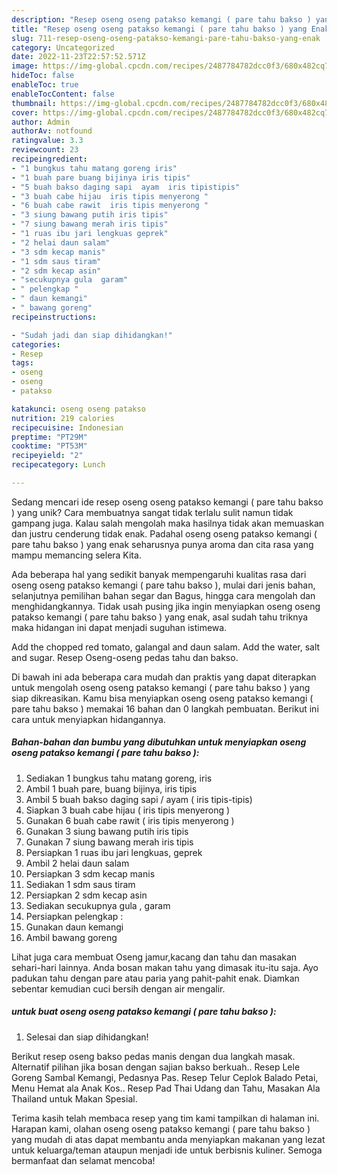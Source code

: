 ```yaml
---
description: "Resep oseng oseng patakso kemangi ( pare tahu bakso ) yang Enak"
title: "Resep oseng oseng patakso kemangi ( pare tahu bakso ) yang Enak"
slug: 711-resep-oseng-oseng-patakso-kemangi-pare-tahu-bakso-yang-enak
category: Uncategorized
date: 2022-11-23T22:57:52.571Z
image: https://img-global.cpcdn.com/recipes/2487784782dcc0f3/680x482cq70/oseng-oseng-patakso-kemangi-pare-tahu-bakso-foto-resep-utama.jpg
hideToc: false
enableToc: true
enableTocContent: false
thumbnail: https://img-global.cpcdn.com/recipes/2487784782dcc0f3/680x482cq70/oseng-oseng-patakso-kemangi-pare-tahu-bakso-foto-resep-utama.jpg
cover: https://img-global.cpcdn.com/recipes/2487784782dcc0f3/680x482cq70/oseng-oseng-patakso-kemangi-pare-tahu-bakso-foto-resep-utama.jpg
author: Admin
authorAv: notfound
ratingvalue: 3.3
reviewcount: 23
recipeingredient:
- "1 bungkus tahu matang goreng iris"
- "1 buah pare buang bijinya iris tipis"
- "5 buah bakso daging sapi  ayam  iris tipistipis"
- "3 buah cabe hijau  iris tipis menyerong "
- "6 buah cabe rawit  iris tipis menyerong "
- "3 siung bawang putih iris tipis"
- "7 siung bawang merah iris tipis"
- "1 ruas ibu jari lengkuas geprek"
- "2 helai daun salam"
- "3 sdm kecap manis"
- "1 sdm saus tiram"
- "2 sdm kecap asin"
- "secukupnya gula  garam"
- " pelengkap "
- " daun kemangi"
- " bawang goreng"
recipeinstructions:

- "Sudah jadi dan siap dihidangkan!"
categories:
- Resep
tags:
- oseng
- oseng
- patakso

katakunci: oseng oseng patakso 
nutrition: 219 calories
recipecuisine: Indonesian
preptime: "PT29M"
cooktime: "PT53M"
recipeyield: "2"
recipecategory: Lunch

---
```





Sedang mencari ide resep oseng oseng patakso kemangi ( pare tahu bakso ) yang unik? Cara membuatnya sangat tidak terlalu sulit namun tidak gampang juga. Kalau salah mengolah maka hasilnya tidak akan memuaskan dan justru cenderung tidak enak. Padahal oseng oseng patakso kemangi ( pare tahu bakso ) yang enak seharusnya punya aroma dan cita rasa yang mampu memancing selera Kita.





Ada beberapa hal yang sedikit banyak mempengaruhi kualitas rasa dari oseng oseng patakso kemangi ( pare tahu bakso ), mulai dari jenis bahan, selanjutnya pemilihan bahan segar dan Bagus, hingga cara mengolah dan menghidangkannya. Tidak usah pusing jika ingin menyiapkan oseng oseng patakso kemangi ( pare tahu bakso ) yang enak,      asal sudah tahu triknya maka hidangan ini dapat menjadi suguhan istimewa.














Add the chopped red tomato, galangal and daun salam. Add the water, salt and sugar. Resep Oseng-oseng pedas tahu dan bakso.






Di bawah ini ada beberapa cara mudah dan praktis yang dapat diterapkan untuk mengolah oseng oseng patakso kemangi ( pare tahu bakso ) yang siap dikreasikan. Kamu bisa menyiapkan oseng oseng patakso kemangi ( pare tahu bakso ) memakai 16 bahan dan 0 langkah pembuatan. Berikut ini cara untuk menyiapkan hidangannya.

<!--inarticleads1-->

##### Bahan-bahan dan bumbu yang dibutuhkan untuk menyiapkan oseng oseng patakso kemangi ( pare tahu bakso ):

1. Sediakan 1 bungkus tahu matang goreng, iris
1. Ambil 1 buah pare, buang bijinya, iris tipis
1. Ambil 5 buah bakso daging sapi / ayam ( iris tipis-tipis)
1. Siapkan 3 buah cabe hijau ( iris tipis menyerong )
1. Gunakan 6 buah cabe rawit ( iris tipis menyerong )
1. Gunakan 3 siung bawang putih iris tipis
1. Gunakan 7 siung bawang merah iris tipis
1. Persiapkan 1 ruas ibu jari lengkuas, geprek
1. Ambil 2 helai daun salam
1. Persiapkan 3 sdm kecap manis
1. Sediakan 1 sdm saus tiram
1. Persiapkan 2 sdm kecap asin
1. Sediakan secukupnya gula , garam
1. Persiapkan  pelengkap :
1. Gunakan  daun kemangi
1. Ambil  bawang goreng


Lihat juga cara membuat Oseng jamur,kacang dan tahu dan masakan sehari-hari lainnya. Anda bosan makan tahu yang dimasak itu-itu saja. Ayo padukan tahu dengan pare atau paria yang pahit-pahit enak. Diamkan sebentar kemudian cuci bersih dengan air mengalir. 

<!--inarticleads2-->

#####  untuk buat oseng oseng patakso kemangi ( pare tahu bakso ):


1. Selesai dan siap dihidangkan!

Berikut resep oseng bakso pedas manis dengan dua langkah masak. Alternatif pilihan jika bosan dengan sajian bakso berkuah.. Resep Lele Goreng Sambal Kemangi, Pedasnya Pas. Resep Telur Ceplok Balado Petai, Menu Hemat ala Anak Kos.. Resep Pad Thai Udang dan Tahu, Masakan Ala Thailand untuk Makan Spesial. 

Terima kasih telah membaca resep yang tim kami tampilkan di halaman ini. Harapan kami, olahan oseng oseng patakso kemangi ( pare tahu bakso ) yang mudah di atas dapat membantu anda menyiapkan makanan yang lezat untuk keluarga/teman ataupun menjadi ide untuk berbisnis kuliner. Semoga bermanfaat dan selamat mencoba!
